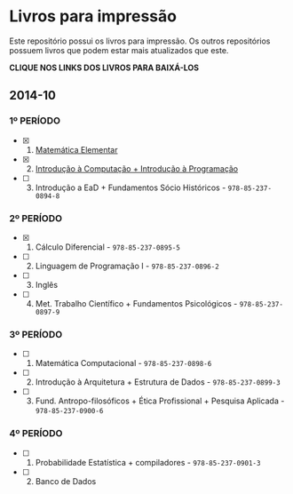 Livros para impressão
=====================

Este repositório possui os livros para impressão. Os outros
repositórios possuem livros que podem estar mais atualizados
que este.

**CLIQUE NOS LINKS DOS LIVROS PARA BAIXÁ-LOS**

## 2014-10

### 1º PERÍODO
- [x] 1. [Matemática Elementar](https://github.com/edusantana/computacao-livros-impressao/releases/download/2014-10.2/computacao-periodo1-matematica-elementar-2014-10.pdf)
- [x] 2. [Introdução à Computação + Introdução à Programação](https://github.com/edusantana/computacao-livros-impressao/releases/download/2014-10.2/computacao-periodo1-volume1-2014-10.pdf)
- [ ] 3. Introdução a EaD + Fundamentos Sócio Históricos - `978-85-237-0894-8`

### 2º PERÍODO
- [x] 1. Cálculo Diferencial - `978-85-237-0895-5`
- [ ] 2. Linguagem de Programação I - `978-85-237-0896-2`
- [ ] 3. Inglês
- [ ] 4. Met. Trabalho Científico + Fundamentos Psicológicos - `978-85-237-0897-9`

### 3º PERÍODO
- [ ] 1. Matemática Computacional - `978-85-237-0898-6`
- [ ] 2. Introdução à Arquitetura + Estrutura de Dados - `978-85-237-0899-3`
- [ ] 3. Fund. Antropo-filosóficos + Ética Profissional  + Pesquisa  Aplicada - `978-85-237-0900-6`

### 4º PERÍODO
- [ ] 1. Probabilidade Estatística + compiladores - `978-85-237-0901-3`
- [ ] 2. Banco de Dados 
